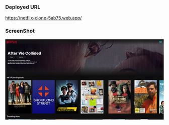 ### Deployed URL

https://netflix-clone-5ab75.web.app/

### ScreenShot

<img src="nflx_clone.png" />
